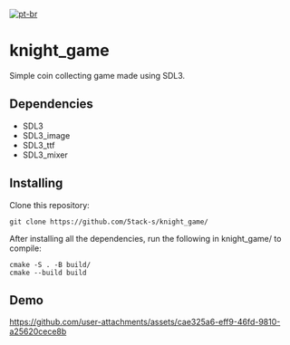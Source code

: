 [![pt-br](https://img.shields.io/badge/lang-pt--br-green)](docs/README_pt-br.md)

# knight_game

Simple coin collecting game made using SDL3.

## Dependencies
* SDL3
* SDL3_image
* SDL3_ttf
* SDL3_mixer

## Installing

Clone this repository:

```
git clone https://github.com/5tack-s/knight_game/
```

After installing all the dependencies, run the following in knight_game/ to compile:
```
cmake -S . -B build/
cmake --build build
```

## Demo
https://github.com/user-attachments/assets/cae325a6-eff9-46fd-9810-a25620cece8b
